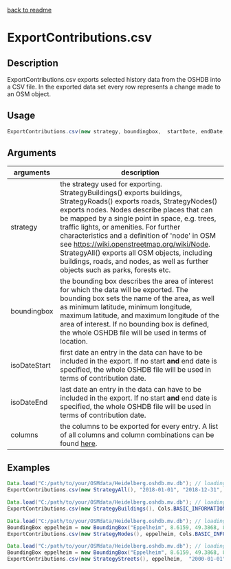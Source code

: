 [back to readme](../../../)

# ExportContributions.csv

## Description

ExportContributions.csv exports selected history data from the OSHDB into a CSV file. In the exported data set every row represents a change made to an OSM object.

## Usage

```java
ExportContributions.csv(new strategy, boundingbox,  startDate, endDate, columns);
```

## Arguments

| arguments    | description                                                  |
| ------------ | ------------------------------------------------------------ |
| strategy     | the strategy used for exporting. StrategyBuildings() exports buildings, StrategyRoads() exports roads, StrategyNodes() exports nodes. Nodes describe places that can be mapped by a single point in space, e.g. trees, traffic lights, or amenities. For further characteristics and a definition of 'node' in OSM see <https://wiki.openstreetmap.org/wiki/Node>. <br />StrategyAll() exports all OSM objects, including buildings, roads, and nodes, as well as further objects such as parks, forests etc. |
| boundingbox  | the bounding box describes the area of interest for which the data will be exported. The bounding box sets the name of the area, as well as minimum latitude, minimum longitude, maximum latitude, and maximum longitude of the area of interest. If no bounding box is defined, the whole OSHDB file will be used in terms of location. |
| isoDateStart | first date an entry in the data can have to be included in the export. If no start **and** end date is specified, the whole OSHDB file will be used in terms of contribution date. |
| isoDateEnd   | last date an entry in the data can have to be included in the export. If no start **and** end date is specified, the whole OSHDB file will be used in terms of contribution date. |
| columns      | the columns to be exported for every entry. A list of all columns and column combinations can be found [here](cols.md). |



## Examples

```java
Data.load("C:/path/to/your/OSMdata/Heidelberg.oshdb.mv.db"); // loading the OSHDB
ExportContributions.csv(new StrategyAll(), "2018-01-01", "2018-12-31", Cols.BASIC_INFORMATION); // exporting a CSV file containing history data of buildings changes in 2018 with basic information
```

```java
Data.load("C:/path/to/your/OSMdata/Heidelberg.oshdb.mv.db"); // loading the OSHDB
ExportContributions.csv(new StrategyBuildings(), Cols.BASIC_INFORMATION); // exporting a CSV file containing all available history data of buildings with basic information
```

```java
Data.load("C:/path/to/your/OSMdata/Heidelberg.oshdb.mv.db"); // loading the OSHDB
BoundingBox eppelheim = new BoundingBox("Eppelheim", 8.6159, 49.3868, 8.6555, 49.4153); // naming and setting the bouding box
ExportContributions.csv(new StrategyNodes(), eppelheim, Cols.BASIC_INFORMATION, Cols.GEOMETRY); // exporting a CSV file containing history data of nodes from Eppelheim with basic information and geometric information
```

```java
Data.load("C:/path/to/your/OSMdata/Heidelberg.oshdb.mv.db"); // loading the OSHDB
BoundingBox eppelheim = new BoundingBox("Eppelheim", 8.6159, 49.3868, 8.6555, 49.4153); // naming and setting the bouding box
ExportContributions.csv(new StrategyStreets(), eppelheim,  "2000-01-01", "2018-12-31", Cols.BASIC_INFORMATION, Cols.GEOMETRY_BEFORE); // exporting a CSV file containing history data of streets from Eppelheim between 2000 and 2018 with basic information and geometric information before the change
```